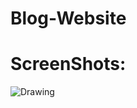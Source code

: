# Blog-Website

# ScreenShots: 
![Drawing](https://user-images.githubusercontent.com/71075101/221546299-732dc48e-42f9-4428-bf66-a9d5368d6e49.png)
